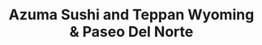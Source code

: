---
layout: place
title: "Azuma Sushi and Teppan Wyoming & Paseo Del Norte"
permalink: /new-mexico/albuquerque/azuma-sushi-and-teppan-wyoming-paseo-del-norte.html
stateAbbr: NM
stateName: New Mexico
cityName: Albuquerque
seo:
  name: "Azuma Sushi and Teppan Wyoming & Paseo Del Norte"
  type: Restaurant
  links: https://www.azuma-sushi-teppan-abq.com/
description: "Looking for sushi in Albuquerque, New Mexico? Check out Azuma Sushi and Teppan Wyoming & Paseo Del Norte for a delightful Japanese dining experience. Enjoy a..."
place_id: ChIJJZvaAJV1IocR4uyZN0dxI0k
photos:
  - name: >-
      places/ChIJJZvaAJV1IocR4uyZN0dxI0k/photos/AeeoHcLtgCUC5RXui9oM6kvRkNDAhn-CfCjveSCf1_YrA6MlPQ7teKXPd6UVDtHOwiV8STKjbE3EQJoQU64SiFbb_BlXAqMzSV6YDkubhl3oCUOFiww6FRe3TM-iu0WDJJr0f4gvF3MWMSgkWc7SV49mr1hefF-nEjprkqs5z6zKduYPHyW0lJicIaEUWyy0e7E2aVf18974mooAMbRCOqbY7eC5EKpKNd5HdD9USy2SicoiHrasvLSKi96sl7GykJR-OfjFus7x8Jl9KOIIsuwXT4kkFBdQCRmhEVPOcQUf8Ly0mA
    widthPx: 1416
    heightPx: 1000
    authorAttributions:
      - displayName: Azuma Sushi and Teppan Wyoming & Paseo Del Norte
        uri: https://maps.google.com/maps/contrib/100148866117101378118
        photoUri: >-
          https://lh3.googleusercontent.com/a-/ALV-UjXBId2GJwamVM6wgFNnQazaQZAsxVxv4SxFO0pEYfCHcmc_zQ1h=s100-p-k-no-mo
    flagContentUri: >-
      https://www.google.com/local/imagery/report/?cb_client=maps_api_places.places_api&image_key=!1e10!2sAF1QipMrieVBMa7eTcKcQdFYjz4ku9BwTmvBF5BvzVNt&hl=en-US
    googleMapsUri: >-
      https://www.google.com/maps/place//data=!3m4!1e2!3m2!1sAF1QipMrieVBMa7eTcKcQdFYjz4ku9BwTmvBF5BvzVNt!2e10!4m2!3m1!1s0x8722759500da9b25:0x492371473799ece2
  - name: >-
      places/ChIJJZvaAJV1IocR4uyZN0dxI0k/photos/AeeoHcLbb8oPW4xXoMt5jRHDZ1D7zfh99uZKLKQrmo39qw_CybVTB1nucTig1_0V7QQpRhIyHPTG_IrWrFegFd1UyRoHSzGHiotb0yTTFvEitExsJXQRjeS1ZwcSeniwDdC-lBZ9Vy8szjyDc7Kknh5zdIYvYMrnbdO-HgODkF0h3U-EuGIWMn8CnsqGyYOv7Tuizg3RphGYSfaIuxabKdyTReoNScFx8isfi6xmgtPyXfCbhr0S7TNG-4cHra4kNkzYcSO25r0XttH_ItqJOPsgR9i4AMdI4d8IjBpzendPgKbW9A
    widthPx: 1080
    heightPx: 608
    authorAttributions:
      - displayName: Azuma Sushi and Teppan Wyoming & Paseo Del Norte
        uri: https://maps.google.com/maps/contrib/100148866117101378118
        photoUri: >-
          https://lh3.googleusercontent.com/a-/ALV-UjXBId2GJwamVM6wgFNnQazaQZAsxVxv4SxFO0pEYfCHcmc_zQ1h=s100-p-k-no-mo
    flagContentUri: >-
      https://www.google.com/local/imagery/report/?cb_client=maps_api_places.places_api&image_key=!1e10!2sAF1QipP2UdC-Io3_6eC2dwumsJqI93bf61c-GyozDs3c&hl=en-US
    googleMapsUri: >-
      https://www.google.com/maps/place//data=!3m4!1e2!3m2!1sAF1QipP2UdC-Io3_6eC2dwumsJqI93bf61c-GyozDs3c!2e10!4m2!3m1!1s0x8722759500da9b25:0x492371473799ece2
  - name: >-
      places/ChIJJZvaAJV1IocR4uyZN0dxI0k/photos/AeeoHcJ4sZ1RPHo-nNH4Suyq_T9leQwFPveDlVBnjllBvgZjBkrF3W0TvgWx3V7hCJ1S6N3vz9O886m_F1cOmwMFlx1PlN9Bn8orOiWGUmsFYPMkcwX74fYy_8f0YpAEHdBqN5nR_HqRkeRrZjOYEhaOoaWUZ4DNOIAC7wjloWhLQMeTsPg5gch0wRpIziTUN8XHZbUjLNqgz_eDkXbacq-EqwM_KwRroa1CV4YMQpiHNwHNdZ37m8yXI-4Wgy00wkvD1sGUN07pa3BOOQoXlS2dLw2FLsKkTm7Dly8yvNTpKUXHJ_rxbD6AY9l5W_lr9syJxEimNrh09m938VVsDu54ZOA4Pg7lgnkhME8uoODagWpZn-S0sOfK3idhxrkPa5FjP2wkKCmJIK4Q3-KPL3Q1glwLSeO5skSXCxv84Ig3rhtLXw
    widthPx: 4080
    heightPx: 3072
    authorAttributions:
      - displayName: Marco Ortiz
        uri: https://maps.google.com/maps/contrib/107166735257932710279
        photoUri: >-
          https://lh3.googleusercontent.com/a-/ALV-UjUPkY1XIHUvef7bUgO5wZPP7NGSkcnCHs1bT0xufxd0lYbmn_37BA=s100-p-k-no-mo
    flagContentUri: >-
      https://www.google.com/local/imagery/report/?cb_client=maps_api_places.places_api&image_key=!1e10!2sCIHM0ogKEICAgIDTic6eXA&hl=en-US
    googleMapsUri: >-
      https://www.google.com/maps/place//data=!3m4!1e2!3m2!1sCIHM0ogKEICAgIDTic6eXA!2e10!4m2!3m1!1s0x8722759500da9b25:0x492371473799ece2
  - name: >-
      places/ChIJJZvaAJV1IocR4uyZN0dxI0k/photos/AeeoHcI97V_ojmHLCK7y-DQLqlhzLkP4Wx9vjsMNDhupNWna1_DVKh0qSJN5fB4yempVtgL8IDkCsfPfOj57wUX78taHuyVTuGBDv4k66jWABP1RZdsAmkupY9B0Ad7uOwnE5k5Axac1e7FPiTFxozg23AUchvPMGNx4m8zbQxWdvirTZ_POfimgZC0nlobeOhkyXQM5UNjWLUk2j7XpeiIhel5FBV4kbZ6Y5D_K4XMo8igzS8ipSewt7EyQSW6bph18H4xntYZbDwbaqzzD4Q44x5yLN04pivYJ8Ej0cXwI28g7JbwP_-fmDAentvHbXIir259MWDb5kXngWsaw3-twO4kr3a6FAYucyPCSWq3m_RldnoGD-vGCmmLE9FFjApmmIq6JKSpPxkSpzT1wDyZ7BGvfjXAL0Kl_oQ6YZCGrCnQtGAs
    widthPx: 4080
    heightPx: 3072
    authorAttributions:
      - displayName: Acacia Vesely
        uri: https://maps.google.com/maps/contrib/106506539866830812138
        photoUri: >-
          https://lh3.googleusercontent.com/a-/ALV-UjXdBD3L6FVgf78CfH7hbfWMdbPzP61OLbxTDkGhYyxf66IfaFk=s100-p-k-no-mo
    flagContentUri: >-
      https://www.google.com/local/imagery/report/?cb_client=maps_api_places.places_api&image_key=!1e10!2sCIHM0ogKEICAgICr4fSqswE&hl=en-US
    googleMapsUri: >-
      https://www.google.com/maps/place//data=!3m4!1e2!3m2!1sCIHM0ogKEICAgICr4fSqswE!2e10!4m2!3m1!1s0x8722759500da9b25:0x492371473799ece2
  - name: >-
      places/ChIJJZvaAJV1IocR4uyZN0dxI0k/photos/AeeoHcJC5WyIh8QWgqnkfgE3KHsxVShQHnqXuW0UzVxGZEp89Xx3Se1KvZDngfSMTJ9bh3PhjGSW10ufZ0AjruphvtS48w5_YLlnT9qeFjF02igVepjQJtGsn9Lt7CFsQqlKoHUFcQnnAxioYFqqwTwOQ7jGv6RNzqY8JLT9JruBm3tUA6kOI6dX9Gl1QwfVzhhSsms8OY-rI2hJwPWDemtNqNOWQvCXREgRd3HcSPwul-cNEF9co_xdlasbSJdDuwmRxQqXDHPIppfYmcjt677WTJJAnMPoIz2_SnhesE4hK9npfa4Olmc-l9G0qAilBK2D204zD_oVLqGj1vUtTDzHdxclj3sAJShqabmvsLPJhwkL8a1lsGoPIxWX6mN6kckQPmVX2reaDRlr3bbk3VLcX8Qp60limg2KiGWNr9iA0FT__g
    widthPx: 4000
    heightPx: 3000
    authorAttributions:
      - displayName: Our Family Clan Times
        uri: https://maps.google.com/maps/contrib/105451164898992658293
        photoUri: >-
          https://lh3.googleusercontent.com/a-/ALV-UjUbgxfHiDxwrzm24htFPOy-fbOPc1e2Dtk-vT7ixBR6bcMUePas=s100-p-k-no-mo
    flagContentUri: >-
      https://www.google.com/local/imagery/report/?cb_client=maps_api_places.places_api&image_key=!1e10!2sCIHM0ogKEICAgIDBgOGFDA&hl=en-US
    googleMapsUri: >-
      https://www.google.com/maps/place//data=!3m4!1e2!3m2!1sCIHM0ogKEICAgIDBgOGFDA!2e10!4m2!3m1!1s0x8722759500da9b25:0x492371473799ece2
  - name: >-
      places/ChIJJZvaAJV1IocR4uyZN0dxI0k/photos/AeeoHcIrPbziaYVr0nn6mJUk_rtgKlmbDuW3twtNKUB3CTe7T50fs3tPHqawHvl2DK3a3ZuOR_YxDREyJ3ublALJw0pRF_zQNrYhr4o_OcLs3o4wV6l9ccYxZC9vU24P8itoJSzO7kdI_aiw5hx-JHSkNs7uBH9vjn8vJUBf8aqU6okXIOiYZp6ge_kTHtTL_aA6lTDLRq7Fbh03ubz-JsbutKenNRwdsSb1jLkdRwbI6b5c4T5xTs4XPyFXgcJ1gkAAJO9aFoYf636TYjVmiimL_lOKvJGWZ4QGpEl2uyT1zMxi2queoMAbAIl0m2JfbiQ7ksv44ESej13kk381qcsNZCnZRvZKzzWInbzttYIqXrGJKum3SQg-dcN6BkJKjwpEsHanraFFoZ4yz9OUFSHthJfqLXKAq9WCcY1Ag1nve_it2Lo
    widthPx: 4080
    heightPx: 3072
    authorAttributions:
      - displayName: Marco Ortiz
        uri: https://maps.google.com/maps/contrib/107166735257932710279
        photoUri: >-
          https://lh3.googleusercontent.com/a-/ALV-UjUPkY1XIHUvef7bUgO5wZPP7NGSkcnCHs1bT0xufxd0lYbmn_37BA=s100-p-k-no-mo
    flagContentUri: >-
      https://www.google.com/local/imagery/report/?cb_client=maps_api_places.places_api&image_key=!1e10!2sCIHM0ogKEICAgIDTie7pkwE&hl=en-US
    googleMapsUri: >-
      https://www.google.com/maps/place//data=!3m4!1e2!3m2!1sCIHM0ogKEICAgIDTie7pkwE!2e10!4m2!3m1!1s0x8722759500da9b25:0x492371473799ece2
  - name: >-
      places/ChIJJZvaAJV1IocR4uyZN0dxI0k/photos/AeeoHcK35FQiBrOAUGYzY_4Ul_8RXYUDRlb8h32BupkX8TfrXUspSZp5VLho5e_56zcJjma6MAsi3EwDKCGXiZEK5E27SKI3mR6oCOZw413uz0XIeVBqqMyuRVWqRbwfqK97IsO7oiOtee-Gpp0YXE2T7_q88QfAXl_eNsP9J3RzzR7zry3cGvCxUEJXo_InUhK3yEnEqFG-knp4f1Tay2O8TTaGbFac91cDMM5VGQp6VnlFzDBwTqsJp9JM4WmK9GvbSFJvfkMJzTe3sdqoth0dUxDkeRZ8dS9mYH5bs_3WmrjqAqJaR032uvLQkanHh3_jyWMpCloC0lDJJ8zK-589W0IzUswQmEv0UqJoubIjccbsKRMsFTkQTPXiaE2F73nTbBjar0wHt5yvrJLkGI5vxyNkV5R8oIYPqqVyHKDcWNOCfg
    widthPx: 4032
    heightPx: 3024
    authorAttributions:
      - displayName: Justin Nguyen (JNguyen20)
        uri: https://maps.google.com/maps/contrib/113754300842283772518
        photoUri: >-
          https://lh3.googleusercontent.com/a-/ALV-UjUt2aPjirO3OLe-GAiKIytrwhd9-G6Gjzl35vq-AmfCwYa4IrGU=s100-p-k-no-mo
    flagContentUri: >-
      https://www.google.com/local/imagery/report/?cb_client=maps_api_places.places_api&image_key=!1e10!2sCIHM0ogKEICAgICfkeipfQ&hl=en-US
    googleMapsUri: >-
      https://www.google.com/maps/place//data=!3m4!1e2!3m2!1sCIHM0ogKEICAgICfkeipfQ!2e10!4m2!3m1!1s0x8722759500da9b25:0x492371473799ece2
  - name: >-
      places/ChIJJZvaAJV1IocR4uyZN0dxI0k/photos/AeeoHcLWM-J19YnkEyVTKNoCxEP4MGXGEwVHjRDoR4tu9hD5ScC5Nb_4u0CC6GIAjESxO3QUw8lRoSWNZEY1KPy062KWo58wJ8WpVsc-kOfItQWDYOnwY_533U7sVXk7USetkHGSVWx8mqadJDlM5O1mMmTBP4Hed5xmOIF-InfI4ggv_6bONPc8sOjU6WLsYeetkQpJIlVvRNFc6byqYHLzv_W8nIseVl1eJHnspwgNSr-9Axl2x24iI-aZXOJs5zzMcbSXsmOHk1eFkKdv7cNj_pqDtwXy9SCdvXUC0h0mTtEiAmM1DNejFfuzPzAbcgquPuGwFO_X__cXvBDvr-2jgF0S8Wsc8lkHDjq3CJavJ9dBSmq8cM1yxuTOEgUOgYl4qLGRokqIZ63l5opfOkOv2Zuerwu8rP8BMb9_O1Q42dOICg
    widthPx: 4032
    heightPx: 3024
    authorAttributions:
      - displayName: Paul Meehan
        uri: https://maps.google.com/maps/contrib/101768777571233811078
        photoUri: >-
          https://lh3.googleusercontent.com/a-/ALV-UjXau986EWpMvAEZzovhQFI3whYPAToJSP2ANLuxWc9wcIHap7Gi=s100-p-k-no-mo
    flagContentUri: >-
      https://www.google.com/local/imagery/report/?cb_client=maps_api_places.places_api&image_key=!1e10!2sCIHM0ogKEICAgIDzhZmbKw&hl=en-US
    googleMapsUri: >-
      https://www.google.com/maps/place//data=!3m4!1e2!3m2!1sCIHM0ogKEICAgIDzhZmbKw!2e10!4m2!3m1!1s0x8722759500da9b25:0x492371473799ece2
  - name: >-
      places/ChIJJZvaAJV1IocR4uyZN0dxI0k/photos/AeeoHcKaYf90zdLtO7t8ng7XfNGeIS6wERnunw0_v5U1_Mk3uSHscD-H0LazFR0XWLCQMih4G8VGroPZyoqkJWB283lUg_KlhqQfg_Socw5sosVN6tstp4UpoPD3A_egbryJkU616x2BGncJFXUmPlBTUi72m4FGFftvxh63IJBOYffXgiOl4VSkUpZQEkEG2vuyZvboyqLm7si1A-llNf86RC7p-a2jlZSNYKAzmV6Q6m--yZbIvZAiNm-vye94Xw24x-MfrbGkJtAgf9_Pf23ouO4VnE64pc4rUDhKSLgWCYLYSsiYmC8VpKUIhb_l5beGtM_9SPomPOfvmHOty3Ky5qDK0Tun5qhQLLd3hnPuluOxlvCicXvZy5YgqScg_gozafXVsZWT39DuoDf9g1Aepxt1jNEBzVWlJ2MA5e_c1sqnq2_u
    widthPx: 3000
    heightPx: 4000
    authorAttributions:
      - displayName: Jude Bustos
        uri: https://maps.google.com/maps/contrib/118179225087521255221
        photoUri: >-
          https://lh3.googleusercontent.com/a-/ALV-UjVZ-GvUQyGFAouW7c3gb41MKxu9j1Zg_hIKQqjkd_zN3Jt-voXDZg=s100-p-k-no-mo
    flagContentUri: >-
      https://www.google.com/local/imagery/report/?cb_client=maps_api_places.places_api&image_key=!1e10!2sCIHM0ogKEICAgMCA2tzZywE&hl=en-US
    googleMapsUri: >-
      https://www.google.com/maps/place//data=!3m4!1e2!3m2!1sCIHM0ogKEICAgMCA2tzZywE!2e10!4m2!3m1!1s0x8722759500da9b25:0x492371473799ece2
  - name: >-
      places/ChIJJZvaAJV1IocR4uyZN0dxI0k/photos/AeeoHcJ0QvAfwWU5ig1q1uCCROScsi1e8NXE9vGDmr_qBD5zIOaOjwAFsF2nAzUgP_1Vubd-5gPNFLU5jcX2SuJbL0IC90tQYl1SWS_yzPLg4yVEMTKuyQXGUp1WFU0d5Whz9M568jKe3Cf5iHrAvr0ls559o1c63oMYAvnlAXot6DTPa6iQ2oi5bJw24v5ucK5gwouxZYiklOpuqYWgc50BlK9nDRt7xW8-oboumrGSUherE0Rkl03RIvT0P3vSknkCNKjjQGXuhLT6AJZsVM8_27FqID2iyANm-iZEaBJD0YuC6429fvckD1PN2uCt1jIzH7HhBuCLs_X93btLyx86bTPb1XLlYbSTHGWMcYm4rQQth0LIGXgwyW-H--zIAX8DQql-sXJqkPhbzp3wGjvYuFclzC-Qv_-Zov202MpLSMoYn3ae
    widthPx: 4032
    heightPx: 1960
    authorAttributions:
      - displayName: Foodie Albuquerque
        uri: https://maps.google.com/maps/contrib/114104943924492932719
        photoUri: >-
          https://lh3.googleusercontent.com/a-/ALV-UjVmdbIBaoIURT4EeCYP7dXiUGYyhZ9-mzK6xbBVN5GkF-m9ACp0=s100-p-k-no-mo
    flagContentUri: >-
      https://www.google.com/local/imagery/report/?cb_client=maps_api_places.places_api&image_key=!1e10!2sCIHM0ogKEICAgID-06aO-AE&hl=en-US
    googleMapsUri: >-
      https://www.google.com/maps/place//data=!3m4!1e2!3m2!1sCIHM0ogKEICAgID-06aO-AE!2e10!4m2!3m1!1s0x8722759500da9b25:0x492371473799ece2
address: 8104 Wyoming Blvd NE B, Albuquerque, NM 87113, USA
street: 8104 Wyoming Blvd NE B
city: Albuquerque
state: NM
zip: '87113'
country: USA
neighborhood: Nor Este
latitude: '35.175320'
longitude: '-106.555664'
accessibility_options:
  wheelchairAccessibleParking: true
  wheelchairAccessibleEntrance: true
  wheelchairAccessibleRestroom: true
  wheelchairAccessibleSeating: true
business_status: OPERATIONAL
name: Azuma Sushi and Teppan Wyoming & Paseo Del Norte
google_maps_links:
  directionsUri: >-
    https://www.google.com/maps/dir//''/data=!4m7!4m6!1m1!4e2!1m2!1m1!1s0x8722759500da9b25:0x492371473799ece2!3e0
  placeUri: https://maps.google.com/?cid=5270180539643063522
  writeAReviewUri: >-
    https://www.google.com/maps/place//data=!4m3!3m2!1s0x8722759500da9b25:0x492371473799ece2!12e1
  reviewsUri: >-
    https://www.google.com/maps/place//data=!4m4!3m3!1s0x8722759500da9b25:0x492371473799ece2!9m1!1b1
  photosUri: >-
    https://www.google.com/maps/place//data=!4m3!3m2!1s0x8722759500da9b25:0x492371473799ece2!10e5
primary_type: Sushi Restaurant
opening_hours:
  regular: null
  current: null
secondary_opening_hours:
  regular:
    weekdayDescriptions: null
    type: null
  current:
    weekdayDescriptions: null
    type: null
phone: (505) 821-3583
price_level: PRICE_LEVEL_MODERATE
price_range: $20 &ndash; $30
rating: '4.1'
rating_count: 860
website: https://www.azuma-sushi-teppan-abq.com/
reviews: null
parking_options: null
payment_options: null
allow_dogs: null
curbside_pickup: null
delivery: null
dine_in: null
good_for_children: null
good_for_groups: null
good_for_sports: null
live_music: null
menu_for_children: null
outdoor_seating: null
reservable: null
restroom: null
serves_beer: null
serves_breakfast: null
serves_brunch: null
serves_cocktails: null
serves_coffee: null
serves_dinner: null
serves_dessert: null
serves_lunch: null
serves_vegetarian_food: null
serves_wine: null
takeout: null
summary: null

---